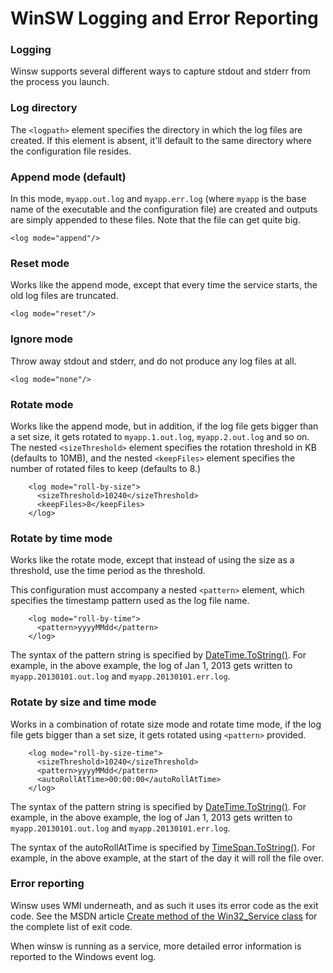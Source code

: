 
WinSW Logging and Error Reporting
=======

### Logging

Winsw supports several different ways to capture stdout and stderr from the process you launch.

### Log directory
The `<logpath>` element specifies the directory in which the log files are created. If this element is absent, it'll default to the same directory where the configuration file resides.

### Append mode (default)
In this mode, `myapp.out.log` and `myapp.err.log` (where `myapp` is the base name of the executable and the configuration file) are created and outputs are simply appended to these files. Note that the file can get quite big.

    <log mode="append"/>

### Reset mode
Works like the append mode, except that every time the service starts, the old log files are truncated.

    <log mode="reset"/>

### Ignore mode
Throw away stdout and stderr, and do not produce any log files at all.

    <log mode="none"/>

### Rotate mode
Works like the append mode, but in addition, if the log file gets bigger than a set size, it gets rotated to `myapp.1.out.log`, `myapp.2.out.log` and so on. The nested `<sizeThreshold>` element specifies the rotation threshold in KB (defaults to 10MB), and the nested `<keepFiles>` element specifies the number of rotated files to keep (defaults to 8.)

```
    <log mode="roll-by-size">
      <sizeThreshold>10240</sizeThreshold>
      <keepFiles>8</keepFiles>
    </log>
```

### Rotate by time mode
Works like the rotate mode, except that instead of using the size as a threshold, use the time period as the threshold.

This configuration must accompany a nested `<pattern>` element, which specifies the timestamp pattern used as the log file name.

```
    <log mode="roll-by-time">
      <pattern>yyyyMMdd</pattern>
    </log>
```

The syntax of the pattern string is specified by [DateTime.ToString()](http://msdn.microsoft.com/en-us/library/zdtaw1bw.aspx). 
For example, in the above example, the log of Jan 1, 2013 gets written to `myapp.20130101.out.log` and `myapp.20130101.err.log`. 

### Rotate by size and time mode
Works in a combination of rotate size mode and rotate time mode, if the log file gets bigger than a set size, it gets rotated using `<pattern>` provided.

```
    <log mode="roll-by-size-time">
      <sizeThreshold>10240</sizeThreshold>
      <pattern>yyyyMMdd</pattern>
      <autoRollAtTime>00:00:00</autoRollAtTime>
    </log>
```

The syntax of the pattern string is specified by [DateTime.ToString()](http://msdn.microsoft.com/en-us/library/zdtaw1bw.aspx). 
For example, in the above example, the log of Jan 1, 2013 gets written to `myapp.20130101.out.log` and `myapp.20130101.err.log`. 

The syntax of the autoRollAtTime is specified by [TimeSpan.ToString()](https://msdn.microsoft.com/en-us/library/1ecy8h51(v=vs.110).aspx).
For example, in the above example, at the start of the day it will roll the file over.

### Error reporting

Winsw uses WMI underneath, and as such it uses its error code as the exit code. 
See the MSDN article [Create method of the Win32_Service class](http://msdn.microsoft.com/en-us/library/aa389390%28VS.85%29.aspx) for the complete list of exit code.

When winsw is running as a service, more detailed error information is reported to the Windows event log.
